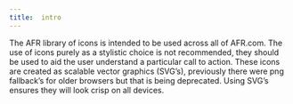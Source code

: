 ```yaml
---
title:  intro
---
```


The AFR library of icons is intended to be used across all of AFR.com. The use of icons purely as a stylistic choice is not recommended, they should be used to aid the user understand a particular call to action. These icons are created as scalable vector graphics (SVG’s), previously there were png fallback’s for older browsers but that is being deprecated. Using SVG’s ensures they will look crisp on all devices.
